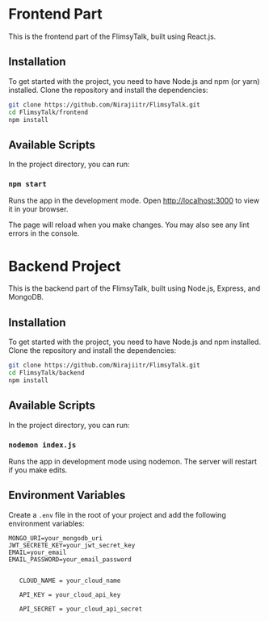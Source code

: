 
# Frontend Part

This is the frontend part of the FlimsyTalk, built using React.js.

## Installation

To get started with the project, you need to have Node.js and npm (or yarn) installed. Clone the repository and install the dependencies:

```bash
git clone https://github.com/Nirajiitr/FlimsyTalk.git
cd FlimsyTalk/frontend
npm install
```

## Available Scripts

In the project directory, you can run:

### `npm start`

Runs the app in the development mode.
Open [http://localhost:3000](http://localhost:3000) to view it in your browser.

The page will reload when you make changes.
You may also see any lint errors in the console.


# Backend Project

This is the backend part of the FlimsyTalk, built using Node.js, Express, and MongoDB.

## Installation

To get started with the project, you need to have Node.js and npm installed. Clone the repository and install the dependencies:

```bash
git clone https://github.com/Nirajiitr/FlimsyTalk.git
cd FlimsyTalk/backend
npm install
```

## Available Scripts

In the project directory, you can run:

### `nodemon index.js`

Runs the app in development mode using nodemon. The server will restart if you make edits.

## Environment Variables

Create a `.env` file in the root of your project and add the following environment variables:

```plaintext
MONGO_URI=your_mongodb_uri
JWT_SECRETE_KEY=your_jwt_secret_key
EMAIL=your_email
EMAIL_PASSWORD=your_email_password

  
   CLOUD_NAME = your_cloud_name
      
   API_KEY = your_cloud_api_key
    
   API_SECRET = your_cloud_api_secret

```


